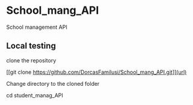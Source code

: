 # School_mang_API
School management API
## Local testing
clone the repository

[[git clone https://github.com/DorcasFamilusi/School_mang_API.git]](url)

Change directory to the cloned folder

cd student_manag_API


